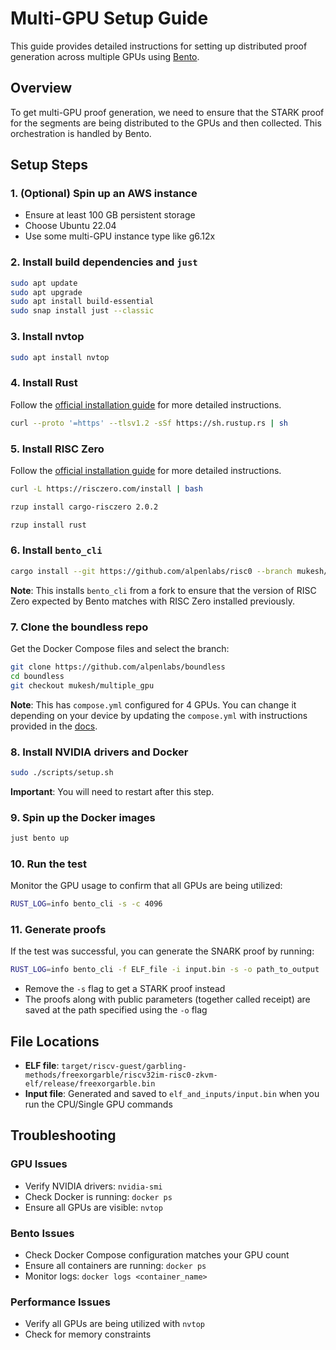 # Multi-GPU Setup Guide

This guide provides detailed instructions for setting up distributed proof generation across multiple GPUs using [Bento](https://github.com/risc0/risc0/tree/main/bento).

## Overview

To get multi-GPU proof generation, we need to ensure that the STARK proof for the segments are being distributed to the GPUs and then collected. This orchestration is handled by Bento.

## Setup Steps

### 1. (Optional) Spin up an AWS instance

- Ensure at least 100 GB persistent storage
- Choose Ubuntu 22.04
- Use some multi-GPU instance type like g6.12x

### 2. Install build dependencies and `just`

```bash
sudo apt update
sudo apt upgrade
sudo apt install build-essential
sudo snap install just --classic
```

### 3. Install nvtop

```bash
sudo apt install nvtop
```

### 4. Install Rust

Follow the [official installation guide](https://www.rust-lang.org/tools/install) for more detailed instructions.

```bash
curl --proto '=https' --tlsv1.2 -sSf https://sh.rustup.rs | sh
```

### 5. Install RISC Zero

Follow the [official installation guide](https://dev.risczero.com/api/zkvm/install) for more detailed instructions.

```bash
curl -L https://risczero.com/install | bash
```

```bash
rzup install cargo-risczero 2.0.2
```

```bash
rzup install rust
```

### 6. Install `bento_cli`

```bash
cargo install --git https://github.com/alpenlabs/risc0 --branch mukesh/add_bento_to_v2.1 bento-client --bin bento_cli
```

**Note**: This installs `bento_cli` from a fork to ensure that the version of RISC Zero expected by Bento matches with RISC Zero installed previously.

### 7. Clone the boundless repo

Get the Docker Compose files and select the branch:

```bash
git clone https://github.com/alpenlabs/boundless
cd boundless
git checkout mukesh/multiple_gpu
```

**Note**: This has `compose.yml` configured for 4 GPUs. You can change it depending on your device by updating the `compose.yml` with instructions provided in the [docs](https://docs.beboundless.xyz/provers/quick-start#configuring-bento).

### 8. Install NVIDIA drivers and Docker

```bash
sudo ./scripts/setup.sh
```

**Important**: You will need to restart after this step.

### 9. Spin up the Docker images

```bash
just bento up
```

### 10. Run the test

Monitor the GPU usage to confirm that all GPUs are being utilized:

```bash
RUST_LOG=info bento_cli -s -c 4096
```

### 11. Generate proofs

If the test was successful, you can generate the SNARK proof by running:

```bash
RUST_LOG=info bento_cli -f ELF_file -i input.bin -s -o path_to_output
```

- Remove the `-s` flag to get a STARK proof instead
- The proofs along with public parameters (together called receipt) are saved at the path specified using the `-o` flag

## File Locations

- **ELF file**: `target/riscv-guest/garbling-methods/freexorgarble/riscv32im-risc0-zkvm-elf/release/freexorgarble.bin`
- **Input file**: Generated and saved to `elf_and_inputs/input.bin` when you run the CPU/Single GPU commands

## Troubleshooting

### GPU Issues

- Verify NVIDIA drivers: `nvidia-smi`
- Check Docker is running: `docker ps`
- Ensure all GPUs are visible: `nvtop`

### Bento Issues

- Check Docker Compose configuration matches your GPU count
- Ensure all containers are running: `docker ps`
- Monitor logs: `docker logs <container_name>`

### Performance Issues

- Verify all GPUs are being utilized with `nvtop`
- Check for memory constraints